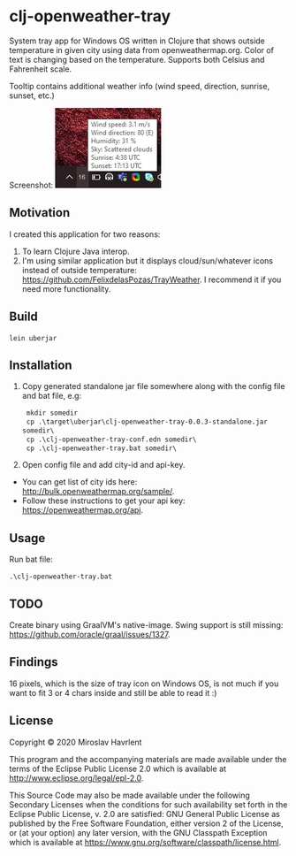 # clj-openweather-tray

System tray app for Windows OS written in Clojure that shows outside temperature in given city 
using data from openweathermap.org. 
Color of text is changing based on the temperature.
Supports both Celsius and Fahrenheit scale.

Tooltip contains additional weather info (wind speed, direction, sunrise, sunset, etc.)

Screenshot:
<img src="images/screenshot.png">

## Motivation

I created this application for two reasons:
1. To learn Clojure Java interop.
2. I'm using similar application but it displays cloud/sun/whatever icons instead of outside temperature:
https://github.com/FelixdelasPozas/TrayWeather. I recommend it if you need more functionality.

## Build

    lein uberjar

## Installation

1. Copy generated standalone jar file somewhere along with the config file and bat file, e.g:
    
        mkdir somedir
        cp .\target\uberjar\clj-openweather-tray-0.0.3-standalone.jar somedir\
        cp .\clj-openweather-tray-conf.edn somedir\
        cp .\clj-openweather-tray.bat somedir\
    
2. Open config file and add city-id and api-key.

* You can get list of city ids here: http://bulk.openweathermap.org/sample/.
* Follow these instructions to get your api key: https://openweathermap.org/api.

## Usage

Run bat file:

    .\clj-openweather-tray.bat

## TODO
Create binary using GraalVM's native-image. Swing support is still missing: https://github.com/oracle/graal/issues/1327.

## Findings
16 pixels, which is the size of tray icon on Windows OS, is not much if you want to fit 3 or 4 chars inside and still
be able to read it :)

## License

Copyright © 2020 Miroslav Havrlent

This program and the accompanying materials are made available under the
terms of the Eclipse Public License 2.0 which is available at
http://www.eclipse.org/legal/epl-2.0.

This Source Code may also be made available under the following Secondary
Licenses when the conditions for such availability set forth in the Eclipse
Public License, v. 2.0 are satisfied: GNU General Public License as published by
the Free Software Foundation, either version 2 of the License, or (at your
option) any later version, with the GNU Classpath Exception which is available
at https://www.gnu.org/software/classpath/license.html.
